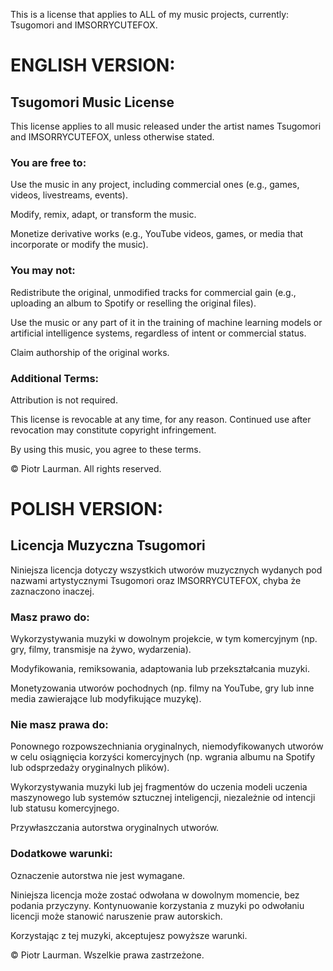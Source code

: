 This is a license that applies to ALL of my music projects, currently: Tsugomori and IMSORRYCUTEFOX.

# ENGLISH VERSION:
## Tsugomori Music License

This license applies to all music released under the artist names Tsugomori and IMSORRYCUTEFOX, unless otherwise stated.

### You are free to:
Use the music in any project, including commercial ones (e.g., games, videos, livestreams, events).

Modify, remix, adapt, or transform the music.

Monetize derivative works (e.g., YouTube videos, games, or media that incorporate or modify the music).

### You may not:
Redistribute the original, unmodified tracks for commercial gain (e.g., uploading an album to Spotify or reselling the original files).

Use the music or any part of it in the training of machine learning models or artificial intelligence systems, regardless of intent or commercial status.

Claim authorship of the original works.

### Additional Terms:
Attribution is not required.

This license is revocable at any time, for any reason. Continued use after revocation may constitute copyright infringement.

By using this music, you agree to these terms.

© Piotr Laurman. All rights reserved.

# POLISH VERSION:
## Licencja Muzyczna Tsugomori
Niniejsza licencja dotyczy wszystkich utworów muzycznych wydanych pod nazwami artystycznymi Tsugomori oraz IMSORRYCUTEFOX, chyba że zaznaczono inaczej.

### Masz prawo do:

Wykorzystywania muzyki w dowolnym projekcie, w tym komercyjnym (np. gry, filmy, transmisje na żywo, wydarzenia).

Modyfikowania, remiksowania, adaptowania lub przekształcania muzyki.

Monetyzowania utworów pochodnych (np. filmy na YouTube, gry lub inne media zawierające lub modyfikujące muzykę).

### Nie masz prawa do:

Ponownego rozpowszechniania oryginalnych, niemodyfikowanych utworów w celu osiągnięcia korzyści komercyjnych (np. wgrania albumu na Spotify lub odsprzedaży oryginalnych plików).

Wykorzystywania muzyki lub jej fragmentów do uczenia modeli uczenia maszynowego lub systemów sztucznej inteligencji, niezależnie od intencji lub statusu komercyjnego.

Przywłaszczania autorstwa oryginalnych utworów.

### Dodatkowe warunki:

Oznaczenie autorstwa nie jest wymagane.

Niniejsza licencja może zostać odwołana w dowolnym momencie, bez podania przyczyny. Kontynuowanie korzystania z muzyki po odwołaniu licencji może stanowić naruszenie praw autorskich.

Korzystając z tej muzyki, akceptujesz powyższe warunki.

© Piotr Laurman. Wszelkie prawa zastrzeżone.
